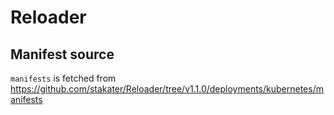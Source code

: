 # Reloader

## Manifest source

`manifests` is fetched from <https://github.com/stakater/Reloader/tree/v1.1.0/deployments/kubernetes/manifests>
